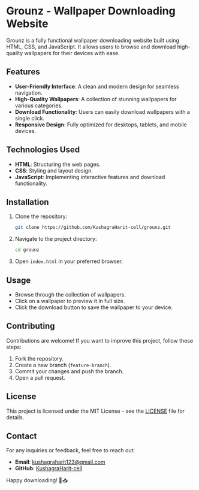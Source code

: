 # Grounz - Wallpaper Downloading Website

Grounz is a fully functional wallpaper downloading website built using HTML, CSS, and JavaScript. It allows users to browse and download high-quality wallpapers for their devices with ease.

## Features
- **User-Friendly Interface**: A clean and modern design for seamless navigation.
- **High-Quality Wallpapers**: A collection of stunning wallpapers for various categories.
- **Download Functionality**: Users can easily download wallpapers with a single click.
- **Responsive Design**: Fully optimized for desktops, tablets, and mobile devices.

## Technologies Used
- **HTML**: Structuring the web pages.
- **CSS**: Styling and layout design.
- **JavaScript**: Implementing interactive features and download functionality.

## Installation
1. Clone the repository:
   ```sh
   git clone https://github.com/KushagraHarit-cell/grounz.git
   ```
2. Navigate to the project directory:
   ```sh
   cd grounz
   ```
3. Open `index.html` in your preferred browser.

## Usage
- Browse through the collection of wallpapers.
- Click on a wallpaper to preview it in full size.
- Click the download button to save the wallpaper to your device.

## Contributing
Contributions are welcome! If you want to improve this project, follow these steps:
1. Fork the repository.
2. Create a new branch (`feature-branch`).
3. Commit your changes and push the branch.
4. Open a pull request.

## License
This project is licensed under the MIT License - see the [LICENSE](LICENSE) file for details.

## Contact
For any inquiries or feedback, feel free to reach out:
- **Email**: kushagraharit123@gmail.com
- **GitHub**: [KushagraHarit-cell](https://github.com/KushagraHarit-cell)

Happy downloading! 🎨📥

